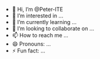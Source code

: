 - 👋 Hi, I’m @Peter-ITE
- 👀 I’m interested in ...
- 🌱 I’m currently learning ...
- 💞️ I’m looking to collaborate on ...
- 📫 How to reach me ...
- 😄 Pronouns: ...
- ⚡ Fun fact: ...

<!---
Peter-ITE/Peter-ITE is a ✨ special ✨ repository because its `README.md` (this file) appears on your GitHub profile.
You can click the Preview link to take a look at your changes.
--->
